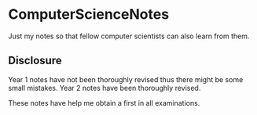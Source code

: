 # ComputerScienceNotes
Just my notes so that fellow computer scientists can also learn from them.

## Disclosure
Year 1 notes have not been thoroughly revised thus there might be some small mistakes. Year 2 notes have been thoroughly revised.

These notes have help me obtain a first in all examinations. 
